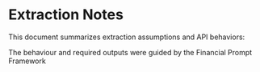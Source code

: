 # Extraction Notes

This document summarizes extraction assumptions and API behaviors:



The behaviour and required outputs were guided by the Financial Prompt Framework
